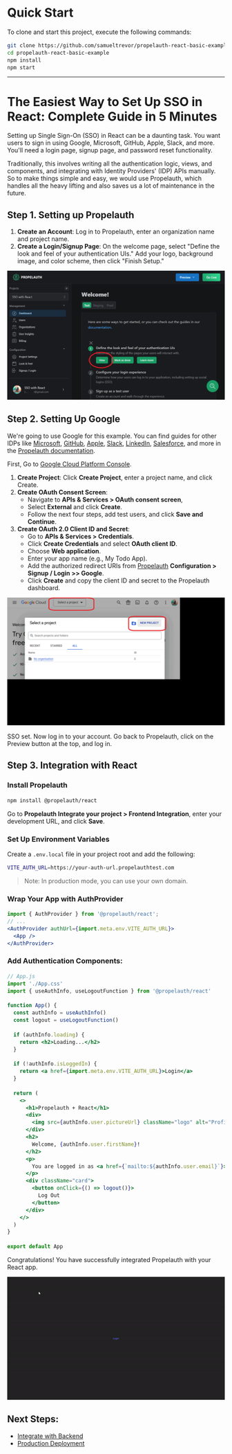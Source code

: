 # Quick Start

To clone and start this project, execute the following commands:

```bash
git clone https://github.com/samueltrevor/propelauth-react-basic-example.git
cd propelauth-react-basic-example
npm install
npm start
```
---
# The Easiest Way to Set Up SSO in React: Complete Guide in 5 Minutes

Setting up Single Sign-On (SSO) in React can be a daunting task. You want users to sign in using Google, Microsoft, GitHub, Apple, Slack, and more. You'll need a login page, signup page, and password reset functionality.

Traditionally, this involves writing all the authentication logic, views, and components, and integrating with Identity Providers' (IDP) APIs manually. So to make things simple and easy, we would use Propelauth, which handles all the heavy lifting and also saves us a lot of maintenance in the future.

## Step 1. Setting up Propelauth

1. **Create an Account**: Log in to Propelauth, enter an organization name and project name.
2. **Create a Login/Signup Page**: On the welcome page, select "Define the look and feel of your authentication UIs." Add your logo, background image, and color scheme, then click "Finish Setup."

![Propelauth Setup](public/1.gif)

## Step 2. Setting Up Google

We're going to use Google for this example. You can find guides for other IDPs like [Microsoft](https://docs.propelauth.com/sso-and-integrations/social-login/microsoft), [GitHub](https://docs.propelauth.com/sso-and-integrations/social-login/github), [Apple](https://docs.propelauth.com/sso-and-integrations/social-login/apple), [Slack](https://docs.propelauth.com/sso-and-integrations/social-login/slack), [LinkedIn](https://docs.propelauth.com/sso-and-integrations/social-login/linkedin), [Salesforce](https://docs.propelauth.com/sso-and-integrations/social-login/salesforce), and more in the [Propelauth documentation](https://docs.propelauth.com/sso-and-integrations).

First, Go to [Google Cloud Platform Console](https://console.cloud.google.com/).
1. **Create Project**: Click **Create Project**, enter a project name, and click Create.
2. **Create OAuth Consent Screen**:
   - Navigate to **APIs & Services > OAuth consent screen**,
   - Select **External** and click **Create**.
   - Follow the next four steps, add test users, and click **Save and Continue**.
3. **Create OAuth 2.0 Client ID and Secret**:
    - Go to **APIs & Services > Credentials**.
    - Click **Create Credentials** and select **OAuth client ID**.
    - Choose **Web application**.
    - Enter your app name (e.g., My Todo App).
    - Add the authorized redirect URIs from [Propelauth](https://app.propelauth.com/) **Configuration > Signup / Login >> Google**.
    - Click **Create** and copy the client ID and secret to the Propelauth dashboard.

![Google OAuth Setup](public/2.gif)

SSO set. Now log in to your account. Go back to Propelauth, click on the Preview button at the top, and log in.

## Step 3. Integration with React

### Install Propelauth

```bash
npm install @propelauth/react
```
Go to **Propelauth Integrate your project > Frontend Integration**, enter your development URL, and click **Save**.

### Set Up Environment Variables

Create a `.env.local` file in your project root and add the following:
```bash
VITE_AUTH_URL=https://your-auth-url.propelauthtest.com
``` 


> Note: In production mode, you can use your own domain.

### Wrap Your App with AuthProvider
  
```jsx
import { AuthProvider } from '@propelauth/react';
// ...
<AuthProvider authUrl={import.meta.env.VITE_AUTH_URL}>
  <App />
</AuthProvider>
```

### Add Authentication Components:

```jsx
// App.js
import './App.css'
import { useAuthInfo, useLogoutFunction } from '@propelauth/react'

function App() {
  const authInfo = useAuthInfo()
  const logout = useLogoutFunction()

  if (authInfo.loading) {
    return <h2>Loading...</h2>
  }

  if (!authInfo.isLoggedIn) {
    return <a href={import.meta.env.VITE_AUTH_URL}>Login</a>
  }

  return (
    <>
      <h1>Propelauth + React</h1>
      <div>
        <img src={authInfo.user.pictureUrl} className="logo" alt="Profile Picture" />
      </div>
      <h2>
        Welcome, {authInfo.user.firstName}!
      </h2>
      <p>
        You are logged in as <a href={`mailto:${authInfo.user.email}`}>{authInfo.user.email}</a>
      </p>
      <div className="card">
        <button onClick={() => logout()}>
          Log Out
        </button>
      </div>
    </>
  )
}

export default App
```

Congratulations! You have successfully integrated Propelauth with your React app.

![React SSO](public/3.gif)

## Next Steps:
  - [Integrate with Backend](https://docs.propelauth.com/reference#backendLibraries)
  - [Production Deployment](https://docs.propelauth.com/getting-started/deploy-to-prod)
